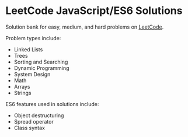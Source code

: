 # LeetCode JavaScript/ES6 Solutions

Solution bank for easy, medium, and hard problems on [LeetCode](https://leetcode.com/problemset/all/).

Problem types include:
* Linked Lists
* Trees
* Sorting and Searching
* Dynamic Programming
* System Design
* Math
* Arrays
* Strings

ES6 features used in solutions include:

* Object destructuring
* Spread operator
* Class syntax
